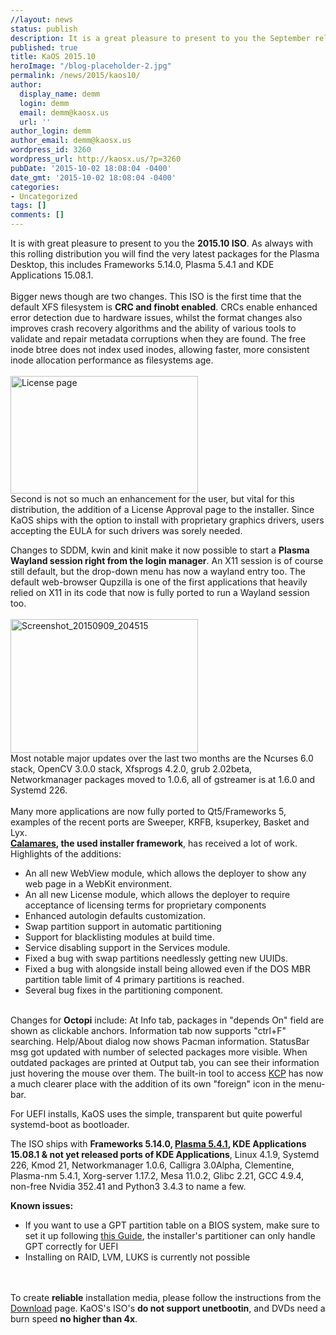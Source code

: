 ```yaml
---
//layout: news
status: publish
description: It is a great pleasure to present to you the September release of a new stable ISO.
published: true
title: KaOS 2015.10
heroImage: "/blog-placeholder-2.jpg"
permalink: /news/2015/kaos10/
author:
  display_name: demm
  login: demm
  email: demm@kaosx.us
  url: ''
author_login: demm
author_email: demm@kaosx.us
wordpress_id: 3260
wordpress_url: http://kaosx.us/?p=3260
pubDate: '2015-10-02 18:08:04 -0400'
date_gmt: '2015-10-02 18:08:04 -0400'
categories:
- Uncategorized
tags: []
comments: []
---
```

<p>It is with great pleasure to present to you the <b>2015.10 ISO</b>. As always with this rolling       distribution you will find the very latest packages for the Plasma Desktop, this includes Frameworks 5.14.0, Plasma 5.4.1 and KDE Applications 15.08.1.<br/><br />
Bigger news though are two changes.  This ISO is the first time that the default XFS filesystem is <b>CRC and finobt enabled</b>.  CRCs enable enhanced error detection due to hardware issues, whilst the format changes also improves crash recovery algorithms and the ability  of  various  tools to validate and repair metadata corruptions when they are found.  The  free  inode  btree does not index used inodes, allowing faster, more consistent inode allocation performance as filesystems age.<br/><br />
<a href="http://kaosx.us/wp-content/uploads/2015/10/unnamed.png"><img src="http://kaosx.us/wp-content/uploads/2015/10/unnamed-300x188.png" alt="License page" width="300" height="188" class="alignleft size-medium wp-image-3264" /></a><br />
Second is not so much an enhancement for the user, but vital for this distribution, the addition of a License Approval page to the installer.  Since KaOS ships with the option to install with proprietary graphics drivers, users accepting the EULA for such drivers was sorely needed.<br/></p>
<p>Changes to SDDM, kwin and kinit make it now possible to start a <strong>Plasma Wayland session right from the login manager</strong>.  An X11 session is of course still default, but the drop-down menu has now a wayland entry too.  The default web-browser Qupzilla is one of the first applications that heavily relied on X11 in its code that now is fully ported to run a Wayland session too. <br/><br />
<a href="http://kaosx.us/wp-content/uploads/2015/10/Screenshot_20150909_204515.png"><img src="http://kaosx.us/wp-content/uploads/2015/10/Screenshot_20150909_204515-300x214.png" alt="Screenshot_20150909_204515" width="300" height="214" class="alignright size-medium wp-image-3267" /></a><br />
Most notable major updates over the last two months are the Ncurses 6.0 stack, OpenCV 3.0.0 stack, Xfsprogs 4.2.0, grub 2.02beta, Networkmanager packages moved to 1.0.6, all of gstreamer is at 1.6.0 and Systemd 226. <br/><br />
Many more applications are now fully ported to Qt5/Frameworks 5, examples of the recent ports are Sweeper, KRFB, ksuperkey, Basket and Lyx.<br />
<b><a title="Calamares" href="http://calamares.github.io/about">Calamares</a>, the used installer framework</b>, has received a lot of work. Highlights of the additions:</p>
<ul>
<li>An all new WebView module, which allows the deployer to show any web page in a WebKit environment.</li>
<li>An all new License module, which allows the deployer to require acceptance of licensing terms for proprietary components</li>
<li>Enhanced autologin defaults customization.</li>
<li>Swap partition support in automatic partitioning</li>
<li>Support for blacklisting modules at build time.</li>
<li>Service disabling support in the Services module.</li>
<li>Fixed a bug with swap partitions needlessly getting new UUIDs.</li>
<li>Fixed a bug with alongside install being allowed even if the DOS MBR partition table limit of 4 primary partitions is reached.</li>
<li>Several bug fixes in the partitioning component.</li><br />
</ul></p>
<p>Changes for <strong>Octopi</strong> include: At Info tab, packages in "depends On" field are shown as clickable anchors. Information tab now supports "ctrl+F" searching.  Help/About dialog now shows Pacman information.  StatusBar msg got updated with number of selected packages more visible. When outdated packages are printed at Output tab, you can see their information just hovering the mouse over them.  The built-in tool to access <a href="https://github.com/KaOS-Community-Packages">KCP</a> has now a much clearer place with the addition of its own "foreign" icon in the menu-bar.</p>
<p>For UEFI installs, KaOS uses the simple, transparent but quite powerful systemd-boot as bootloader.</p>
<p>The ISO ships with <b>Frameworks 5.14.0, <b><a class="fancybox-iframe" href="https://www.kde.org/announcements/plasma-5.4.1.php" title="plasma 5.4.1">Plasma 5.4.1</a></b>, KDE Applications 15.08.1 &amp; not yet released ports of KDE Applications</b>, Linux 4.1.9, Systemd 226, Kmod 21, Networkmanager 1.0.6, Calligra 3.0Alpha, Clementine, Plasma-nm 5.4.1, Xorg-server 1.17.2, Mesa 11.0.2, Glibc 2.21, GCC 4.9.4, non-free Nvidia 352.41 and Python3 3.4.3 to name a few.</p>
<p><b>Known issues:</b></p>
<ul>
<li>If you want to use a GPT partition table on a BIOS system, make sure to set it up following <a href="http://kaosx.us/gpt-partitioning/" title="GPT on BIOS">this Guide</a>, the installer's partitioner can only handle GPT correctly for UEFI</li>
<li>Installing on RAID, LVM, LUKS is currently not possible</li><br />
        </ul><br />
        To create <b>reliable</b> installation media, please follow the instructions from the <a href="http://kaosx.us/download/">Download</a> page. KaOS's ISO's <b>do not support unetbootin</b>, and DVDs need a burn speed <b>no higher than 4x</b>.</br><br />
        <br /></p>

